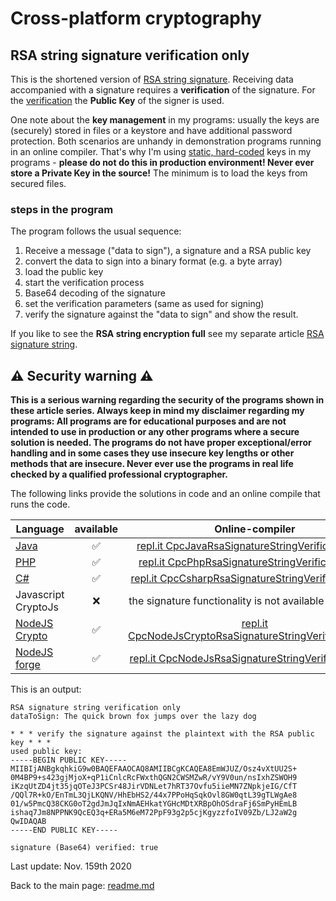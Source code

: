 # Cross-platform cryptography

## RSA string signature verification only

This is the shortened version of [RSA string signature](rsa_signature_string.md). Receiving data accompanied with a signature requires a **verification** of the signature. For the <u>verification</u> the **Public Key** of the signer is used.

One note about the **key management** in my programs: usually the keys are (securely) stored in files or a keystore and have additional password protection. Both scenarios are unhandy in demonstration programs running in an online compiler. That's why I'm using <u>static, hard-coded</u> keys in my programs - **please do not do this in production environment! Never ever store a Private Key in the source!** The minimum is to load the keys from secured files.

### steps in the program

The program follows the usual sequence:
1. Receive a message ("data to sign"), a signature and a RSA public key
2. convert the data to sign into a binary format (e.g. a byte array)
3. load the public key
4. start the verification process
5. Base64 decoding of the signature
6. set the verification parameters (same as used for signing)
7. verify the signature against the "data to sign" and show the result.

If you like to see the **RSA string encryption full** see my separate article [RSA signature string](rsa_signature_string.md).

## :warning: Security warning :warning:

**This is a serious warning regarding the security of the programs shown in these article series.  Always keep in mind my disclaimer regarding my programs: All programs are for educational purposes and are not intended to use in production or any other programs where a  secure solution is needed. The programs do not have proper exceptional/error handling and in some cases they use insecure key lengths or other methods that are insecure. Never ever use the programs in real life checked by a qualified professional cryptographer.**

The following links provide the solutions in code and an online compile that runs the code.

| Language | available | Online-compiler
| ------ | :---: | :----: |
| [Java](RsaSignatureString/RsaSignatureStringVerificationOnly.java) | :white_check_mark: | [repl.it CpcJavaRsaSignatureStringVerificationOnly](https://repl.it/@javacrypto/CpcJavaRsaSignatureStringVerificationOnly/)
| [PHP](RsaSignatureString/RsaSignatureStringVerificationOnly.php) | :white_check_mark: | [repl.it CpcPhpRsaSignatureStringVerificationOnly](https://repl.it/@javacrypto/CpcPhpRsaSignatureStringVerificationOnly#main.php/)
| [C#](RsaSignatureString/RsaSignatureStringVerificationOnly.cs) | :white_check_mark: | [repl.it CpcCsharpRsaSignatureStringVerificationOnly](https://repl.it/@javacrypto/CpcCsharpRsaSignatureStringVerificationOnly#main.cs/)
| Javascript CryptoJs | :x: | the signature functionality is not available in CryptoJs
| [NodeJS Crypto](RsaSignatureString/RsaSignatureStringVerificationOnlyNodeJsCrypto.js) | :white_check_mark: | [repl.it CpcNodeJsCryptoRsaSignatureStringVerificationOnly](https://repl.it/@javacrypto/CpcNodeJsCryptoRsaSignatureStringVerificationOnly#index.js/)
| [NodeJS forge](RsaSignatureString/RsaSignatureStringVerificationOnlyNodeJs.js) | :white_check_mark: | [repl.it CpcNodeJsRsaSignatureStringVerificationOnly](https://repl.it/@javacrypto/CpcNodeJsRsaSignatureStringVerificationOnly#index.js/)

This is an output:

```plaintext
RSA signature string verification only
dataToSign: The quick brown fox jumps over the lazy dog

* * * verify the signature against the plaintext with the RSA public key * * *
used public key:
-----BEGIN PUBLIC KEY-----
MIIBIjANBgkqhkiG9w0BAQEFAAOCAQ8AMIIBCgKCAQEA8EmWJUZ/Osz4vXtUU2S+
0M4BP9+s423gjMjoX+qP1iCnlcRcFWxthQGN2CWSMZwR/vY9V0un/nsIxhZSWOH9
iKzqUtZD4jt35jqOTeJ3PCSr48JirVDNLet7hRT37Ovfu5iieMN7ZNpkjeIG/CfT
/QQl7R+kO/EnTmL3QjLKQNV/HhEbHS2/44x7PPoHqSqkOvl8GW0qtL39gTLWgAe8
01/w5PmcQ38CKG0oT2gdJmJqIxNmAEHkatYGHcMDtXRBpOhOSdraFj6SmPyHEmLB
ishaq7Jm8NPPNK9QcEQ3q+ERa5M6eM72PpF93g2p5cjKgyzzfoIV09Zb/LJ2aW2g
QwIDAQAB
-----END PUBLIC KEY-----

signature (Base64) verified: true

```

Last update: Nov. 159th 2020

Back to the main page: [readme.md](readme.md)